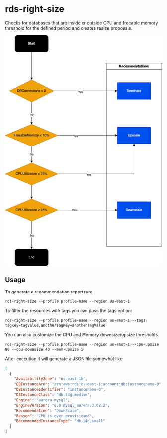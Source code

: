 # rds-right-size

Checks for databases that are inside or outside CPU and freeable memory threshold for the defined period and creates resize proposals.

![Recommendation Diagram](images/recommendationdiagram.png)

## Usage

To generate a recommendation report run:

    rds-right-size --profile profile-name --region us-east-1

To filter the resources with tags you can pass the tags option:

    rds-right-size --profile profile-name --region us-east-1 --tags tagKey=tagValue,anotherTagKey=anotherTagValue

You can also customize the CPU and Memory downsize/upsize thresholds

    rds-right-size --profile profile-name --region us-east-1 --cpu-upsize 80 --cpu-downsize 40 --mem-upsize 5

After execution it will generate a JSON file somewhat like:

```json
[
  {
    "AvailabilityZone": "us-east-1b",
    "DBInstanceArn": "arn:aws:rds:us-east-1:account:db:instancename-0",
    "DBInstanceIdentifier": "instancename-0",
    "DBInstanceClass": "db.t4g.medium",
    "Engine": "aurora-mysql",
    "EngineVersion": "8.0.mysql_aurora.3.02.2",
    "Recommendation": "DownScale",
    "Reason": "CPU is over provisioned",
    "RecommendedInstanceType": "db.t4g.small"
  }
]
```